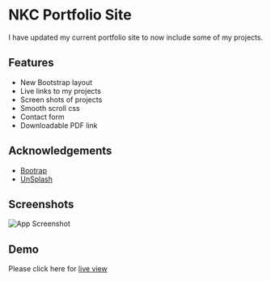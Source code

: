 # NKC Portfolio Site

I have updated my current portfolio site to now include some of my projects.




## Features

- New Bootstrap layout 
- Live links to my projects
- Screen shots of projects
- Smooth scroll css
- Contact form 
- Downloadable PDF link


## Acknowledgements

 - [Bootrap](https://getbootstrap.com/docs/4.0/getting-started/introduction/)
 - [UnSplash](https://unsplash.com/)



## Screenshots

![App Screenshot](/assets/images/screenshot-update-portfolio.png)


## Demo

Please click here for [live view](https://nkc27.github.io/NKC-Portfolio/)

